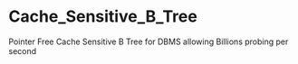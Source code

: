 # Cache_Sensitive_B_Tree
Pointer Free Cache Sensitive B Tree for DBMS allowing Billions probing per second
